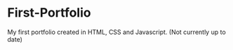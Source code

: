 # First-Portfolio
My first portfolio created in HTML, CSS and Javascript. (Not currently up to date)
